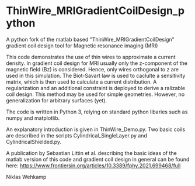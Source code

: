 # ThinWire_MRIGradientCoilDesign_python
A python fork of the matlab based "ThinWire_MRIGradientCoilDesign" gradient coil design tool for Magnetic resonance imaging (MRI)

This code demonstrates the use of thin wires to approximate a current
density. In gradient coil design for MRI usually only the z-component
of the magnetic field (Bz) is considered. Hence, only wires orthogonal to
z are used in this simulation. The Biot-Savart law is used to caclulte a 
sensitivity matrix, which is then used to calculate a current 
distribution. A regularization and an additional constraint is deployed to 
derive a ralizable coil design.
This method may be used for simple geometries. However, no generalization
for arbitrary surfaces (yet).

The code is written in Python 3, relying on standard python libaries such as numpy and matplotlib. 

An explanatory introduction is given in ThinWire_Demo.py. Two basic coils
are described in the scripts Cylindrical_SingleLayer.py and 
CylindricalShielded.py.

A publication by Sebastian Littin et al. describing the basic ideas of the matlab version of this code and gradient coil design in general can be found here: https://www.frontiersin.org/articles/10.3389/fphy.2021.699468/full

Niklas Wehkamp
